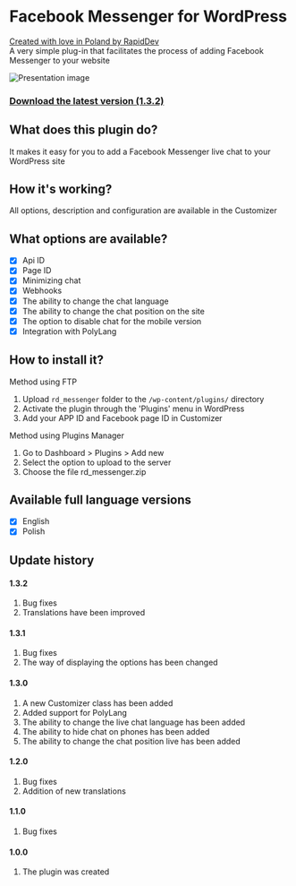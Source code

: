 # Facebook Messenger for WordPress
[Created with love in Poland by RapidDev](http://rapiddev.pl/)<br />
A very simple plug-in that facilitates the process of adding Facebook Messenger to your website

![Presentation image](https://rapiddev.pl/uploads/2017/12/rd_messenger_for_wordpress.jpg)


### [Download the latest version (1.3.2)](https://github.com/RapidDTC/rd_messenger/releases/1.3.2)

## What does this plugin do?
It makes it easy for you to add a Facebook Messenger live chat to your WordPress site

## How it's working?
All options, description and configuration are available in the Customizer

## What options are available?
- [x] Api ID
- [x] Page ID
- [x] Minimizing chat
- [x] Webhooks
- [x] The ability to change the chat language
- [x] The ability to change the chat position on the site
- [x] The option to disable chat for the mobile version
- [x] Integration with PolyLang

## How to install it?
Method using FTP
1. Upload `rd_messenger` folder to the `/wp-content/plugins/` directory
2. Activate the plugin through the 'Plugins' menu in WordPress
3. Add your APP ID and Facebook page ID in Customizer

Method using Plugins Manager
1. Go to Dashboard > Plugins > Add new
2. Select the option to upload to the server
3. Choose the file rd_messenger.zip

## Available full language versions
- [x] English
- [x] Polish

## Update history
#### 1.3.2
1. Bug fixes
2. Translations have been improved
#### 1.3.1
1. Bug fixes
2. The way of displaying the options has been changed
#### 1.3.0
1. A new Customizer class has been added
2. Added support for PolyLang
3. The ability to change the live chat language has been added
4. The ability to hide chat on phones has been added
5. The ability to change the chat position live has been added
#### 1.2.0
1. Bug fixes
2. Addition of new translations
#### 1.1.0
1. Bug fixes
#### 1.0.0
1. The plugin was created
